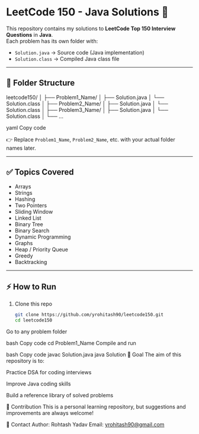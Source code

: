 # LeetCode 150 - Java Solutions 🚀

This repository contains my solutions to **LeetCode Top 150 Interview Questions** in **Java**.  
Each problem has its own folder with:
- `Solution.java` → Source code (Java implementation)
- `Solution.class` → Compiled Java class file

---

## 📂 Folder Structure
leetcode150/
│
├── Problem1_Name/
│ ├── Solution.java
│ └── Solution.class
│
├── Problem2_Name/
│ ├── Solution.java
│ └── Solution.class
│
├── Problem3_Name/
│ ├── Solution.java
│ └── Solution.class
│
└── ...

yaml
Copy code

👉 Replace `Problem1_Name`, `Problem2_Name`, etc. with your actual folder names later.

---

## ✅ Topics Covered
- Arrays
- Strings
- Hashing
- Two Pointers
- Sliding Window
- Linked List
- Binary Tree
- Binary Search
- Dynamic Programming
- Graphs
- Heap / Priority Queue
- Greedy
- Backtracking

---

## ⚡ How to Run
1. Clone this repo  
   ```bash
   git clone https://github.com/yrohitash90/leetcode150.git
   cd leetcode150
Go to any problem folder

bash
Copy code
cd Problem1_Name
Compile and run

bash
Copy code
javac Solution.java
java Solution
🎯 Goal
The aim of this repository is to:

Practice DSA for coding interviews

Improve Java coding skills

Build a reference library of solved problems

🤝 Contribution
This is a personal learning repository, but suggestions and improvements are always welcome!

📧 Contact
Author: Rohtash Yadav
Email: yrohitash90@gmail.com
